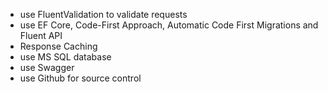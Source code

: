 * use FluentValidation to validate requests
* use EF Core, Code-First Approach, Automatic Code First Migrations and Fluent API
* Response Caching
* use MS SQL database
* use Swagger
* use Github for source control
